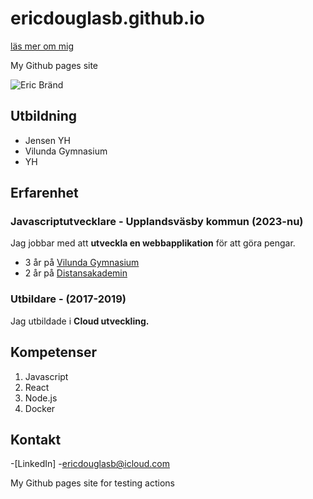 # ericdouglasb.github.io

[läs mer om mig](./about-me.md)

My Github pages site

![Eric Bränd]()

## Utbildning

- Jensen YH
- Vilunda Gymnasium
- YH

## Erfarenhet

### Javascriptutvecklare - Upplandsväsby kommun  (2023-nu)

Jag jobbar med att **utveckla en webbapplikation** för att göra pengar.

- 3 år på [Vilunda Gymnasium](https://www.vilundagymnasium.se)
- 2 år på [Distansakademin](https://www.distansakamdemin.se)

### Utbildare - (2017-2019)

Jag utbildade i **Cloud utveckling.**

## Kompetenser

1. Javascript
2. React
3. Node.js
4. Docker

## Kontakt

-[LinkedIn]
-[ericdouglasb@icloud.com](mailto:ericdouglasb@icloud.com)


My Github pages site for testing actions

